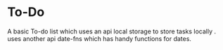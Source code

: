 # To-Do
A basic To-do list which uses an api local storage to store tasks locally . uses another api date-fns which has handy functions for dates.
